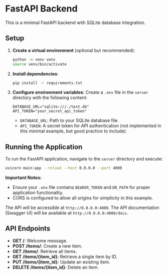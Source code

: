 # FastAPI Backend

This is a minimal FastAPI backend with SQLite database integration.

## Setup

1.  **Create a virtual environment** (optional but recommended):
    ```bash
    python -m venv venv
    source venv/bin/activate
    ```

2.  **Install dependencies**:
    ```bash
    pip install -r requirements.txt
    ```

3.  **Configure environment variables**:
    Create a `.env` file in the `server` directory with the following content:
    ```
    DATABASE_URL="sqlite:///./test.db"
    API_TOKEN="your_secret_api_token"
    ```
    *   `DATABASE_URL`: Path to your SQLite database file.
    *   `API_TOKEN`: A secret token for API authentication (not implemented in this minimal example, but good practice to include).

## Running the Application

To run the FastAPI application, navigate to the `server` directory and execute:

```bash
uvicorn main:app --reload --host 0.0.0.0 --port 4000
```

**Important Notes:**
*   Ensure your `.env` file contains `BEARER_TOKEN` and `DB_PATH` for proper application functionality.
*   CORS is configured to allow all origins for simplicity in this example.

The API will be accessible at `http://0.0.0.0:4000`.
The API documentation (Swagger UI) will be available at `http://0.0.0.0:4000/docs`.

## API Endpoints

*   **GET /**: Welcome message.
*   **POST /items/**: Create a new item.
*   **GET /items/**: Retrieve all items.
*   **GET /items/{item_id}**: Retrieve a single item by ID.
*   **PUT /items/{item_id}**: Update an existing item.
*   **DELETE /items/{item_id}**: Delete an item.
